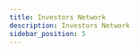```yaml
---
title: Investors Network
description: Investors Network
sidebar_position: 5
---
```


<!-- @format -->

<!-- # Investors Network -->
